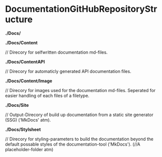 # DocumentationGitHubRepositoryStructure

**./Docs/**

**./Docs/Content**

// Direcory for selfwritten documentation md-files.

**./Docs/ContentAPI**

// Direcory for automaticly generated API documentation files.

**./Docs/Content/Image**

// Direcory for images used for the documentation md-files. Seperated for easier handling of each files of a filetype.

**./Docs/Site**

// Output-Direcory of build up documentation from a static site generator (SSG) ('MkDocs' atm).

**./Docs/Stylsheet**

// Direcory for styling-parameters to build the documentation beyond the default possable styles of the documentation-tool ('MkDocs'). (//A placeholder-folder atm)
